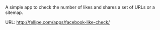 A simple app to check the number of likes and shares a set of
URLs or a sitemap.

URL: http://fellipe.com/apps/facebook-like-check/
